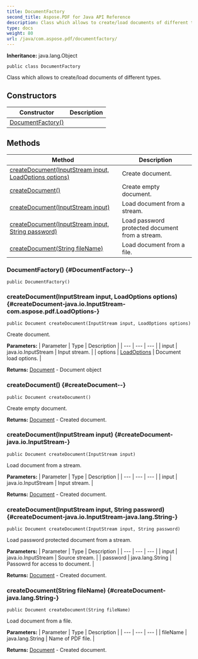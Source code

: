 ```yaml
---
title: DocumentFactory
second_title: Aspose.PDF for Java API Reference
description: Class which allows to create/load documents of different types.
type: docs
weight: 80
url: /java/com.aspose.pdf/documentfactory/
---
```

**Inheritance:**
java.lang.Object
```
public class DocumentFactory
```

Class which allows to create/load documents of different types.
## Constructors

| Constructor | Description |
| --- | --- |
| [DocumentFactory()](#DocumentFactory--) |  |
## Methods

| Method | Description |
| --- | --- |
| [createDocument(InputStream input, LoadOptions options)](#createDocument-java.io.InputStream-com.aspose.pdf.LoadOptions-) | Create document. |
| [createDocument()](#createDocument--) | Create empty document. |
| [createDocument(InputStream input)](#createDocument-java.io.InputStream-) | Load document from a stream. |
| [createDocument(InputStream input, String password)](#createDocument-java.io.InputStream-java.lang.String-) | Load password protected document from a stream. |
| [createDocument(String fileName)](#createDocument-java.lang.String-) | Load document from a file. |
### DocumentFactory() {#DocumentFactory--}
```
public DocumentFactory()
```


### createDocument(InputStream input, LoadOptions options) {#createDocument-java.io.InputStream-com.aspose.pdf.LoadOptions-}
```
public Document createDocument(InputStream input, LoadOptions options)
```


Create document.

**Parameters:**
| Parameter | Type | Description |
| --- | --- | --- |
| input | java.io.InputStream | Input stream. |
| options | [LoadOptions](../../com.aspose.pdf/loadoptions) | Document load options. |

**Returns:**
[Document](../../com.aspose.pdf/document) - Document object
### createDocument() {#createDocument--}
```
public Document createDocument()
```


Create empty document.

**Returns:**
[Document](../../com.aspose.pdf/document) - Created document.
### createDocument(InputStream input) {#createDocument-java.io.InputStream-}
```
public Document createDocument(InputStream input)
```


Load document from a stream.

**Parameters:**
| Parameter | Type | Description |
| --- | --- | --- |
| input | java.io.InputStream | Input stream. |

**Returns:**
[Document](../../com.aspose.pdf/document) - Created document.
### createDocument(InputStream input, String password) {#createDocument-java.io.InputStream-java.lang.String-}
```
public Document createDocument(InputStream input, String password)
```


Load password protected document from a stream.

**Parameters:**
| Parameter | Type | Description |
| --- | --- | --- |
| input | java.io.InputStream | Source stream. |
| password | java.lang.String | Passowrd for access to document. |

**Returns:**
[Document](../../com.aspose.pdf/document) - Created document.
### createDocument(String fileName) {#createDocument-java.lang.String-}
```
public Document createDocument(String fileName)
```


Load document from a file.

**Parameters:**
| Parameter | Type | Description |
| --- | --- | --- |
| fileName | java.lang.String | Name of PDF file. |

**Returns:**
[Document](../../com.aspose.pdf/document) - Created document.
